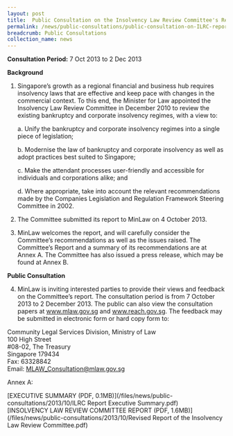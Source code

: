 ```yaml
---
layout: post
title:  Public Consultation on the Insolvency Law Review Committee's Report
permalink: /news/public-consultations/public-consultation-on-ILRC-report
breadcrumb: Public Consultations
collection_name: news
---
```


**Consultation Period:**
7 Oct 2013 to 2 Dec 2013

**Background**

1. Singapore’s growth as a regional financial and business hub requires insolvency laws that are effective and keep pace with changes in the commercial context.  To this end, the Minister for Law appointed the Insolvency Law Review Committee in December 2010 to review the existing bankruptcy and corporate insolvency regimes, with a view to:


     a.          Unify the bankruptcy and corporate insolvency regimes into a single piece of legislation;


     b.          Modernise the law of bankruptcy and corporate insolvency as well as adopt practices best suited to Singapore;


     c.          Make the attendant processes user-friendly and accessible for individuals and corporations alike; and


     d.          Where appropriate, take into account the relevant recommendations made by the Companies Legislation and Regulation Framework Steering Committee in 2002.

  

2. The Committee submitted its report to MinLaw on 4 October 2013. 


3. MinLaw welcomes the report, and will carefully consider the Committee’s recommendations as well as the issues raised.  The Committee’s Report and a summary of its recommendations are at Annex A.  The Committee has also issued a press release, which may be found at Annex B.

**Public Consultation**

4.  MinLaw is inviting interested parties to provide their views and feedback on the Committee’s report.  The consultation period is from 7 October 2013 to 2 December 2013.  The public can also view the consultation papers at www.mlaw.gov.sg and www.reach.gov.sg.  The feedback may be submitted in electronic form or hard copy form to:


Community Legal Services Division, Ministry of Law  
100 High Street  
#08-02, The Treasury  
Singapore 179434  
Fax: 63328842  
Email: MLAW_Consultation@mlaw.gov.sg

Annex A:

[EXECUTIVE SUMMARY (PDF, 0.1MB)](/files/news/public-consultations/2013/10/ILRC Report Executive Summary.pdf)  
[INSOLVENCY LAW REVIEW COMMITTEE REPORT (PDF, 1.6MB)](/files/news/public-consultations/2013/10/Revised Report of the Insolvency Law Review Committee.pdf)  



